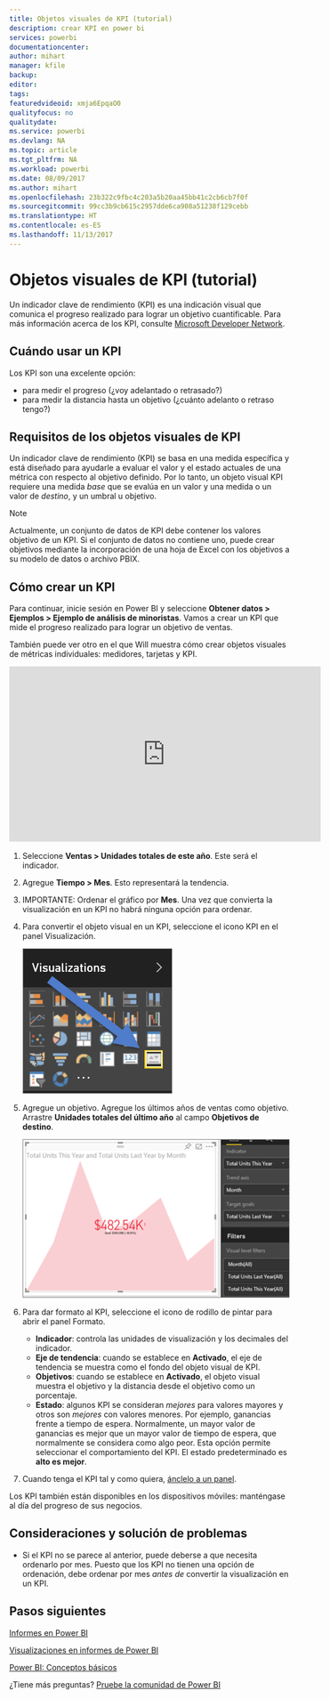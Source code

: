 ```yaml
---
title: Objetos visuales de KPI (tutorial)
description: crear KPI en power bi
services: powerbi
documentationcenter: 
author: mihart
manager: kfile
backup: 
editor: 
tags: 
featuredvideoid: xmja6EpqaO0
qualityfocus: no
qualitydate: 
ms.service: powerbi
ms.devlang: NA
ms.topic: article
ms.tgt_pltfrm: NA
ms.workload: powerbi
ms.date: 08/09/2017
ms.author: mihart
ms.openlocfilehash: 23b322c9fbc4c203a5b20aa45bb41c2cb6cb7f0f
ms.sourcegitcommit: 99cc3b9cb615c2957dde6ca908a51238f129cebb
ms.translationtype: HT
ms.contentlocale: es-ES
ms.lasthandoff: 11/13/2017
---
```

# <a name="kpi-visuals-tutorial"></a>Objetos visuales de KPI (tutorial)
Un indicador clave de rendimiento (KPI) es una indicación visual que comunica el progreso realizado para lograr un objetivo cuantificable. Para más información acerca de los KPI, consulte [Microsoft Developer Network](https://msdn.microsoft.com/library/hh272050).

## <a name="when-to-use-a-kpi"></a>Cuándo usar un KPI
Los KPI son una excelente opción:

* para medir el progreso (¿voy adelantado o retrasado?)
* para medir la distancia hasta un objetivo (¿cuánto adelanto o retraso tengo?)   

## <a name="kpi-visual-requirements"></a>Requisitos de los objetos visuales de KPI
Un indicador clave de rendimiento (KPI) se basa en una medida específica y está diseñado para ayudarle a evaluar el valor y el estado actuales de una métrica con respecto al objetivo definido. Por lo tanto, un objeto visual KPI requiere una medida *base* que se evalúa en un valor y una medida o un valor de *destino*, y un umbral u objetivo.

> [!NOTE]
> Actualmente, un conjunto de datos de KPI debe contener los valores objetivo de un KPI. Si el conjunto de datos no contiene uno, puede crear objetivos mediante la incorporación de una hoja de Excel con los objetivos a su modelo de datos o archivo PBIX.
> 
> 

## <a name="how-to-create-a-kpi"></a>Cómo crear un KPI
Para continuar, inicie sesión en Power BI y seleccione **Obtener datos > Ejemplos > Ejemplo de análisis de minoristas**. Vamos a crear un KPI que mide el progreso realizado para lograr un objetivo de ventas.

También puede ver otro en el que Will muestra cómo crear objetos visuales de métricas individuales: medidores, tarjetas y KPI.

<iframe width="560" height="315" src="https://www.youtube.com/embed/xmja6EpqaO0?list=PL1N57mwBHtN0JFoKSR0n-tBkUJHeMP2cP" frameborder="0" allowfullscreen></iframe>

1. Seleccione **Ventas > Unidades totales de este año**.  Este será el indicador.
2. Agregue **Tiempo > Mes**.  Esto representará la tendencia.
3. IMPORTANTE: Ordenar el gráfico por **Mes**. Una vez que convierta la visualización en un KPI no habrá ninguna opción para ordenar.
4. Para convertir el objeto visual en un KPI, seleccione el icono KPI en el panel Visualización.
   
    ![](media/power-bi-visualization-kpi/power-bi-kpi-icon.png)
5. Agregue un objetivo. Agregue los últimos años de ventas como objetivo. Arrastre **Unidades totales del último año** al campo **Objetivos de destino**.
   
    ![](media/power-bi-visualization-kpi/power-bi-kpi.png)
6. Para dar formato al KPI, seleccione el icono de rodillo de pintar para abrir el panel Formato.
   
   * **Indicador**: controla las unidades de visualización y los decimales del indicador.
   * **Eje de tendencia**: cuando se establece en **Activado**, el eje de tendencia se muestra como el fondo del objeto visual de KPI.  
   * **Objetivos**: cuando se establece en **Activado**, el objeto visual muestra el objetivo y la distancia desde el objetivo como un porcentaje.
   * **Estado**: algunos KPI se consideran *mejores* para valores mayores y otros son *mejores* con valores menores. Por ejemplo, ganancias frente a tiempo de espera. Normalmente, un mayor valor de ganancias es mejor que un mayor valor de tiempo de espera, que normalmente se considera como algo peor. Esta opción permite seleccionar el comportamiento del KPI. El estado predeterminado es **alto es mejor**.
7. Cuando tenga el KPI tal y como quiera, [ánclelo a un panel](service-dashboard-pin-tile-from-report.md).

Los KPI también están disponibles en los dispositivos móviles: manténgase al día del progreso de sus negocios.

## <a name="considerations-and-troubleshooting"></a>Consideraciones y solución de problemas
* Si el KPI no se parece al anterior, puede deberse a que necesita ordenarlo por mes. Puesto que los KPI no tienen una opción de ordenación, debe ordenar por mes *antes de* convertir la visualización en un KPI.

## <a name="next-steps"></a>Pasos siguientes
[Informes en Power BI](service-reports.md)

[Visualizaciones en informes de Power BI](power-bi-report-visualizations.md)

[Power BI: Conceptos básicos](service-basic-concepts.md)

¿Tiene más preguntas? [Pruebe la comunidad de Power BI](http://community.powerbi.com/)

